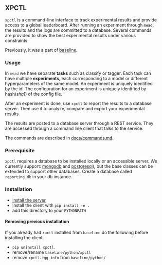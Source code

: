 ## XPCTL

`xpctl` is a command-line interface to track experimental results and provide access to a global leaderboard. After running an experiment through `mead`, the results and the logs are committed to a database. Several commands are provided to show the best experimental results under various constraints.

Previously, it was a part of [baseline](https://github.com/dpressel/baseline/).

### Usage

In `mead` we have separate **tasks** such as classify or tagger. Each task can have multiple **experiments**, each corresponding to a model or different hyperparameters of the same model. An experiment is uniquely identified by the id. The configuration for an experiment is uniquely identified by hash(_sha1_) of the config file. 

After an experiment is done, use `xpctl` to report the results to a database server. Then use it to analyze, compare and export your experimental results. 

The results are posted to a database server through a REST service. They are accessed through a command line client that talks to the service.

The commands are described in [docs/commands.md](docs/commands.md).

### Prerequisite

`xpctl` requires a database to be installed locally or an accessible server. We currently support:  [mongodb](https://docs.mongodb.com/) and [postgresql](https://www.postgresql.org/)), but the base classes can be extended to support other databases. Create a database called `reporting_db` in your db instance.

 
### Installation

-  [Install the server](orchestration/README.md)
-  Install the client with `pip install -e .` 
-  add this directory to your `PYTHONPATH` 

#### Removing previous installation

If you already had `xpctl` installed from `baseline` do the following before installing the client.

- `pip uninstall xpctl`.
-  remove/rename `baseline/python/xpctl`
-  remove `xpctl.egg-info` from `baseline/python/`

